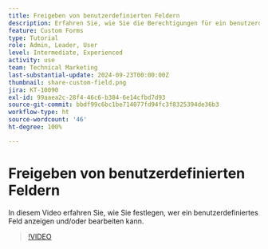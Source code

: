 ```yaml
---
title: Freigeben von benutzerdefinierten Feldern
description: Erfahren Sie, wie Sie die Berechtigungen für ein benutzerdefiniertes Feld anpassen können, um zu festzulegen, ob Benutzende das benutzerdefinierte Feld verwalten oder nur anzeigen können.
feature: Custom Forms
type: Tutorial
role: Admin, Leader, User
level: Intermediate, Experienced
activity: use
team: Technical Marketing
last-substantial-update: 2024-09-23T00:00:00Z
thumbnail: share-custom-field.png
jira: KT-10090
exl-id: 99aaea2c-28f4-46c6-b384-6e14cfbd7d93
source-git-commit: bbdf99c6bc1be714077fd94fc3f8325394de36b3
workflow-type: ht
source-wordcount: '46'
ht-degree: 100%

---
```


# Freigeben von benutzerdefinierten Feldern


In diesem Video erfahren Sie, wie Sie festlegen, wer ein benutzerdefiniertes Feld anzeigen und/oder bearbeiten kann.

>[!VIDEO](https://video.tv.adobe.com/v/3432949/?quality=12&learn=on&enablevpops=1)

